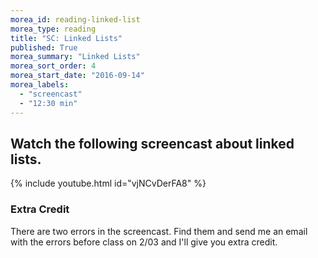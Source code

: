 ```yaml
---
morea_id: reading-linked-list
morea_type: reading
title: "SC: Linked Lists"
published: True
morea_summary: "Linked Lists"
morea_sort_order: 4
morea_start_date: "2016-09-14"
morea_labels: 
  - "screencast"
  - "12:30 min"
---
```


## Watch the following screencast about linked lists.

{% include youtube.html id="vjNCvDerFA8" %}

### Extra Credit

There are two errors in the screencast. Find them and send me an email with the errors before class on 2/03 and I'll give you extra credit.